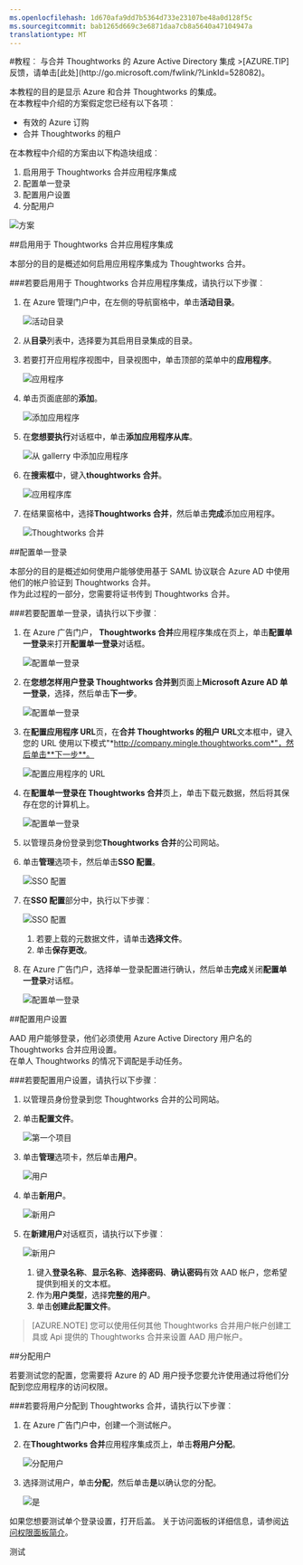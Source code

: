 ```yaml
---
ms.openlocfilehash: 1d670afa9dd7b5364d733e23107be48a0d128f5c
ms.sourcegitcommit: bab1265d669c3e6871daa7cb8a5640a47104947a
translationtype: MT
---
```

<properties pageTitle="教程︰ 与合并 Thoughtworks 的 Azure Active Directory 集成 |Microsoft Azure" description="了解如何使用 Thoughtworks 合并与 Azure Active Directory 以启用单一登录、 自动化资源调配，和更多。" services="active-directory" authors="MarkusVi"  documentationCenter="na" manager="stevenpo"/>
<tags ms.service="active-directory" ms.devlang="na" ms.topic="article" ms.tgt_pltfrm="na" ms.workload="identity" ms.date="08/01/2015" ms.author="markvi" />
#教程︰ 与合并 Thoughtworks 的 Azure Active Directory 集成
>[AZURE.TIP]反馈，请单击[此处](http://go.microsoft.com/fwlink/?LinkId=528082)。
  
本教程的目的是显示 Azure 和合并 Thoughtworks 的集成。  
在本教程中介绍的方案假定您已经有以下各项︰

-   有效的 Azure 订购
-   合并 Thoughtworks 的租户
  
在本教程中介绍的方案由以下构造块组成︰

1.  启用用于 Thoughtworks 合并应用程序集成
2.  配置单一登录
3.  配置用户设置
4.  分配用户

![方案](./media/active-directory-saas-thoughtworks-mingle-tutorial/IC785150.png "Scenario")

##启用用于 Thoughtworks 合并应用程序集成
  
本部分的目的是概述如何启用应用程序集成为 Thoughtworks 合并。

###若要启用用于 Thoughtworks 合并应用程序集成，请执行以下步骤︰

1.  在 Azure 管理门户中，在左侧的导航窗格中，单击**活动目录**。

    ![活动目录](./media/active-directory-saas-thoughtworks-mingle-tutorial/IC700993.png "Active Directory")

2.  从**目录**列表中，选择要为其启用目录集成的目录。

3.  若要打开应用程序视图中，目录视图中，单击顶部的菜单中的**应用程序**。

    ![应用程序](./media/active-directory-saas-thoughtworks-mingle-tutorial/IC700994.png "Applications")

4.  单击页面底部的**添加**。

    ![添加应用程序](./media/active-directory-saas-thoughtworks-mingle-tutorial/IC749321.png "Add application")

5.  在**您想要执行**对话框中，单击**添加应用程序从库**。

    ![从 gallerry 中添加应用程序](./media/active-directory-saas-thoughtworks-mingle-tutorial/IC749322.png "Add an application from gallerry")

6.  在**搜索框**中，键入**thoughtworks 合并**。

    ![应用程序库](./media/active-directory-saas-thoughtworks-mingle-tutorial/IC785151.png "Application Gallery")

7.  在结果窗格中，选择**Thoughtworks 合并**，然后单击**完成**添加应用程序。

    ![Thoughtworks 合并](./media/active-directory-saas-thoughtworks-mingle-tutorial/IC785152.png "Thoughtworks Mingle")

##配置单一登录
  
本部分的目的是概述如何使用户能够使用基于 SAML 协议联合 Azure AD 中使用他们的帐户验证到 Thoughtworks 合并。  
作为此过程的一部分，您需要将证书传到 Thoughtworks 合并。

###若要配置单一登录，请执行以下步骤︰

1.  在 Azure 广告门户， **Thoughtworks 合并**应用程序集成在页上，单击**配置单一登录**来打开**配置单一登录**对话框。

    ![配置单一登录](./media/active-directory-saas-thoughtworks-mingle-tutorial/IC785153.png "Configure single sign-on")

2.  在**您想怎样用户登录 Thoughtworks 合并到**页面上**Microsoft Azure AD 单一登录**，选择，然后单击**下一步**。

    ![配置单一登录](./media/active-directory-saas-thoughtworks-mingle-tutorial/IC785154.png "Configure single sign-on")

3.  在**配置应用程序 URL**页，在**合并 Thoughtworks 的租户 URL**文本框中，键入您的 URL 使用以下模式"*http://company.mingle.thoughtworks.com*"，然后单击**下一步**。

    ![配置应用程序的 URL](./media/active-directory-saas-thoughtworks-mingle-tutorial/IC785155.png "Configure App URL")

4.  在**配置单一登录在 Thoughtworks 合并**页上，单击下载元数据，然后将其保存在您的计算机上。

    ![配置单一登录](./media/active-directory-saas-thoughtworks-mingle-tutorial/IC785156.png "Configure single sign-on")

5.  以管理员身份登录到您**Thoughtworks 合并**的公司网站。

6.  单击**管理**选项卡，然后单击**SSO 配置**。

    ![SSO 配置](./media/active-directory-saas-thoughtworks-mingle-tutorial/IC785157.png "SSO Config")

7.  在**SSO 配置**部分中，执行以下步骤︰

    ![SSO 配置](./media/active-directory-saas-thoughtworks-mingle-tutorial/IC785158.png "SSO Config")

    1.  若要上载的元数据文件，请单击**选择文件**。
    2.  单击**保存更改**。

8.  在 Azure 广告门户，选择单一登录配置进行确认，然后单击**完成**关闭**配置单一登录**对话框。

    ![配置单一登录](./media/active-directory-saas-thoughtworks-mingle-tutorial/IC785159.png "Configure single sign-on")

##配置用户设置
  
AAD 用户能够登录，他们必须使用 Azure Active Directory 用户名的 Thoughtworks 合并应用设置。  
在单人 Thoughtworks 的情况下调配是手动任务。

###若要配置用户设置，请执行以下步骤︰

1.  以管理员身份登录到您 Thoughtworks 合并的公司网站。

2.  单击**配置文件**。

    ![第一个项目](./media/active-directory-saas-thoughtworks-mingle-tutorial/IC785160.png "Your First Project")

3.  单击**管理**选项卡，然后单击**用户**。

    ![用户](./media/active-directory-saas-thoughtworks-mingle-tutorial/IC785161.png "Users")

4.  单击**新用户**。

    ![新用户](./media/active-directory-saas-thoughtworks-mingle-tutorial/IC785162.png "New User")

5.  在**新建用户**对话框页，请执行以下步骤︰

    ![新用户](./media/active-directory-saas-thoughtworks-mingle-tutorial/IC785163.png "New User")

    1.  键入**登录名称**、**显示名称**、**选择密码**、**确认密码**有效 AAD 帐户，您希望提供到相关的文本框。
    2.  作为**用户类型**，选择**完整的用户**。
    3.  单击**创建此配置文件**。

>[AZURE.NOTE] 您可以使用任何其他 Thoughtworks 合并用户帐户创建工具或 Api 提供的 Thoughtworks 合并来设置 AAD 用户帐户。

##分配用户
  
若要测试您的配置，您需要将 Azure 的 AD 用户授予您要允许使用通过将他们分配到您应用程序的访问权限。

###若要将用户分配到 Thoughtworks 合并，请执行以下步骤︰

1.  在 Azure 广告门户中，创建一个测试帐户。

2.  在**Thoughtworks 合并**应用程序集成页上，单击**将用户分配**。

    ![分配用户](./media/active-directory-saas-thoughtworks-mingle-tutorial/IC785164.png "Assign Users")

3.  选择测试用户，单击**分配**，然后单击**是**以确认您的分配。

    ![是](./media/active-directory-saas-thoughtworks-mingle-tutorial/IC767830.png "Yes")
  
如果您想要测试单个登录设置，打开后盖。 关于访问面板的详细信息，请参阅[访问权限面板简介](https://msdn.microsoft.com/library/dn308586)。

测试
